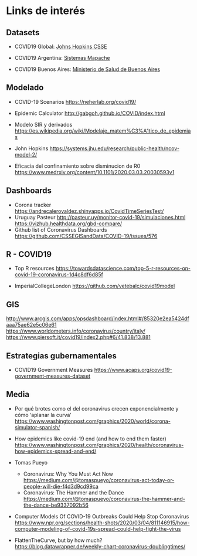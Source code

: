 # Links de interés

## Datasets 

- COVID19 Global: [Johns Hopkins CSSE](https://github.com/CSSEGISandData/COVID-19)

- COVID19 Argentina: [Sistemas Mapache](https://github.com/SistemasMapache/Covid19arData)

- COVID19 Buenos Aires:  [Ministerio de Salud de Buenos Aires](https://www.gba.gob.ar/saludprovincia/boletin_epidemiologico)

## Modelado

- COVID-19 Scenarios https://neherlab.org/covid19/
- Epidemic Calculator http://gabgoh.github.io/COVID/index.html  
- Modelo SIR y derivados https://es.wikipedia.org/wiki/Modelaje_matem%C3%A1tico_de_epidemias
- John Hopkins https://systems.jhu.edu/research/public-health/ncov-model-2/  

- Eficacia del confinamiento sobre disminucion de R0  https://www.medrxiv.org/content/10.1101/2020.03.03.20030593v1

## Dashboards

- Corona tracker https://andrecalerovaldez.shinyapps.io/CovidTimeSeriesTest/  
- Uruguay Pasteur http://pasteur.uy/monitor-covid-19/simulaciones.html 
https://vizhub.healthdata.org/gbd-compare/ 
-  Github list of Coronavirus Dashboards https://github.com/CSSEGISandData/COVID-19/issues/576 

## R - COVID19 

- Top R resources https://towardsdatascience.com/top-5-r-resources-on-covid-19-coronavirus-1d4c8df6d85f

-  ImperialCollegeLondon https://github.com/vetebalc/covid19model 

## GIS

http://www.arcgis.com/apps/opsdashboard/index.html#/85320e2ea5424dfaaa75ae62e5c06e61
https://www.worldometers.info/coronavirus/country/italy/ 
https://www.piersoft.it/covid19/index2.php#6/41.838/13.881 

## Estrategias gubernamentales

- COVID19 Government Measures https://www.acaps.org/covid19-government-measures-dataset 

## Media

- Por qué brotes como el del coronavirus crecen exponencialmente y cómo ‘aplanar la curva’ https://www.washingtonpost.com/graphics/2020/world/corona-simulator-spanish/ 

- How epidemics like covid-19 end (and how to end them faster)  https://www.washingtonpost.com/graphics/2020/health/coronavirus-how-epidemics-spread-and-end/ 

- Tomas Pueyo
  + Coronavirus: Why You Must Act Now https://medium.com/@tomaspueyo/coronavirus-act-today-or-people-will-die-f4d3d9cd99ca  
  + Coronavirus: The Hammer and the Dance https://medium.com/@tomaspueyo/coronavirus-the-hammer-and-the-dance-be9337092b56  

- Computer Models Of COVID-19 Outbreaks Could Help Stop Coronavirus https://www.npr.org/sections/health-shots/2020/03/04/811146915/how-computer-modeling-of-covid-19s-spread-could-help-fight-the-virus

- FlattenTheCurve, but by how much? https://blog.datawrapper.de/weekly-chart-coronavirus-doublingtimes/ 